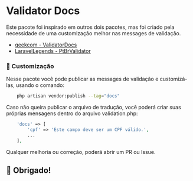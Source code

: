 # Validator Docs

Este pacote foi inspirado em outros dois pacotes, mas foi criado pela necessidade de uma customização melhor nas messages de validação.

- [geekcom - ValidatorDocs](https://github.com/geekcom/validator-docs)
- [LaravelLegends - PtBrValidator](https://github.com/LaravelLegends/pt-br-validator)

### 🔧 Customização

Nesse pacote você pode publicar as messages de validação e customizá-las, usando o comando:

```bash
    php artisan vendor:publish --tag="docs"
```

Caso não queira publicar o arquivo de tradução, você poderá criar suas próprias mensagens dentro do arquivo validation.php:

```php
    'docs' => [
        'cpf' => 'Este campo deve ser um CPF válido.',
        ...
    ],
```

Qualquer melhoria ou correção, poderá abrir um PR ou Issue.

## 🚀 Obrigado!

